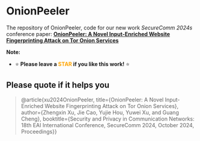 # OnionPeeler
The repository of OnionPeeler, code for our new work *SecureComm 2024s* conference paper: [**OnionPeeler: A Novel Input-Enriched Website
Fingerprinting Attack on Tor Onion Services**](https://github.com/JohnLone00/OnionPeeler)

**Note:**
- ⭐ **Please leave a <font color='orange'>STAR</font> if you like this work!** ⭐


## Please quote if it helps you
> @article{xu2024OnionPeeler,
  title={OnionPeeler: A Novel Input-Enriched Website Fingerprinting Attack on Tor Onion Services},
  author={Zhengxin Xu, Jie Cao, Yujie Hou, Yuwei Xu, and Guang Cheng},
  booktitle={Security and Privacy in Communication Networks: 18th EAI International Conference, SecureComm 2024, October 2024, Proceedings}}




